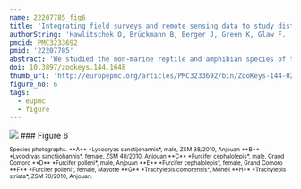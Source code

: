 ```yaml
---
name: 22207785_fig6
title: 'Integrating field surveys and remote sensing data to study distribution, habitat use and conservation status of the herpetofauna of the Comoro Islands.'
authorString: 'Hawlitschek O, Brückmann B, Berger J, Green K, Glaw F.'
pmcid: PMC3233692
pmid: '22207785'
abstract: 'We studied the non-marine reptile and amphibian species of the volcanic Comoro archipelago in the Western Indian Ocean, a poorly known island herpetofauna comprising numerous microendemic species of potentially high extinction risk and widespread, non-endemic and often invasive taxa. According to our data, the Comoro islands are inhabited by two amphibian species and at least 28 species of reptiles although ongoing genetic studies and unconfirmed historical records suggest an even higher species diversity. 14 of the 28 currently recognized species of terrestrial reptiles (50%) and the two amphibians are endemic to a single island or to the Comoro archipelago. The majority of species are most abundant at low elevation. However, a few endemic species, like the gekkonid lizards Paroedura sanctijohannis and Phelsuma nigristriata, are more common in or even confined to higher altitudes. We created habitat maps from remotely sensed data in combination with detailed species distribution maps produced using comprehensive data from field surveys between 2000 and 2010, literature, and historical locality records based on specimens in zoological collections. Using these data, we assessed the conservation status of the endemic terrestrial reptiles and amphibians according to the IUCN Red List criteria. Our results show that although little area of natural forest remains on the Comoros, many species are abundant in degraded forest or plantations. Competition and predation by invasive species appears to be the most important threat factor for the endemic herpetofauna, together with habitat degradation and destruction, which further favours invasive species. We propose the status Endangered for three species, Vulnerable for one species, Near Threatened for six species, Least Concern for four and Data Deficient for two species. The endemic subspecies Oplurus cuvieri comorensis is proposed for the status Critically Endangered. Based on the results of this study, seven areas of importance for reptile and amphibian conservation on the Comoros are identified. This study shows how remote sensing data can contribute to increasing accuracy and objectiveness of conservation assessments.'
doi: 10.3897/zookeys.144.1648
thumb_url: 'http://europepmc.org/articles/PMC3233692/bin/ZooKeys-144-021-g006.gif'
figure_no: 6
tags:
  - eupmc
  - figure
---
```

<img src='http://europepmc.org/articles/PMC3233692/bin/ZooKeys-144-021-g006.jpg' style='max-height: 300px'>
### Figure 6
<p style='font-size: 10px;'>Species photographs. **A** *<named-content content-type="taxon-name">Lycodryas sanctijohannis</named-content>*, male, ZSM 38/2010, Anjouan **B** *<named-content content-type="taxon-name">Lycodryas sanctijohannis</named-content>*, female, ZSM 40/2010, Anjouan **C** *<named-content content-type="taxon-name">Furcifer cephalolepis</named-content>*, male, Grand Comoro **D** *<named-content content-type="taxon-name">Furcifer polleni</named-content>*, male, Anjouan **E** *<named-content content-type="taxon-name">Furcifer cephalolepis</named-content>*, female, Grand Comoro **F** *<named-content content-type="taxon-name">Furcifer polleni</named-content>*, female, Mayotte **G** *<named-content content-type="taxon-name">Trachylepis comorensis</named-content>*, Mohéli **H** *<named-content content-type="taxon-name">Trachylepis striata</named-content>*, ZSM 70/2010, Anjouan.</p>